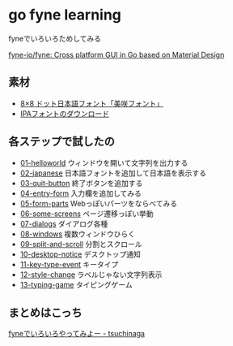 # go fyne learning
fyneでいろいろためしてみる

[fyne-io/fyne: Cross platform GUI in Go based on Material Design](https://github.com/fyne-io/fyne)

## 素材
* [8×8 ドット日本語フォント「美咲フォント」](https://littlelimit.net/misaki.htm)
* [IPAフォントのダウンロード](https://ipafont.ipa.go.jp/old/ipafont/download.html)

## 各ステップで試したの
* [01-helloworld](01-helloworld/main.go) ウィンドウを開いて文字列を出力する
* [02-japanese](02-japanese/main.go) 日本語フォントを追加して日本語を表示する
* [03-quit-button](03-quit-button/main.go) 終了ボタンを追加する
* [04-entry-form](04-entry-form/main.go) 入力欄を追加してみる
* [05-form-parts](05-form-parts/main.go) Webっぽいパーツをならべてみる
* [06-some-screens](06-some-screens/main.go) ページ遷移っぽい挙動
* [07-dialogs](07-dialogs/main.go) ダイアログ各種
* [08-windows](08-windows/main.go) 複数ウィンドウひらく
* [09-split-and-scroll](09-split-and-scroll/main.go) 分割とスクロール
* [10-desktop-notice](10-desktop-notice/main.go) デスクトップ通知
* [11-key-type-event](11-key-type-event/main.go) キータイプ
* [12-style-change](12-style-change/main.go) ラベルじゃない文字列表示
* [13-typing-game](13-typing-game/main.go) タイピングゲーム

## まとめはこっち
[fyneでいろいろやってみよー - tsuchinaga](https://scrapbox.io/tsuchinaga/fyne%E3%81%A7%E3%81%84%E3%82%8D%E3%81%84%E3%82%8D%E3%82%84%E3%81%A3%E3%81%A6%E3%81%BF%E3%82%88%E3%83%BC)
